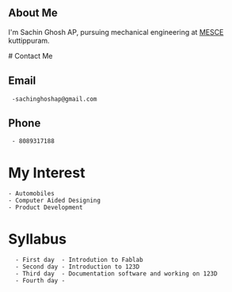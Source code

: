 ## About Me
I'm Sachin Ghosh AP, pursuing mechanical engineering at [MESCE](www.mesce.ac.in/) kuttippuram. 
<body background="191502016.JPG">
# Contact Me
   
## Email
     -sachinghoshap@gmail.com
    
       
## Phone 
     - 8089317188
       
# My Interest
    - Automobiles
    - Computer Aided Designing
    - Product Development
  
# Syllabus
      - First day  - Introdution to Fablab
      - Second day - Introduction to 123D
      - Third day  - Documentation software and working on 123D
      - Fourth day -

  
